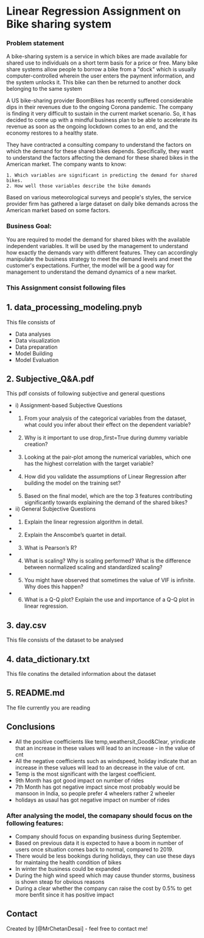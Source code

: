 # Linear Regression Assignment on Bike sharing system

### Problem statement 

A bike-sharing system is a service in which bikes are made available for shared use to individuals on a short term basis for a price or free. Many bike share systems allow people to borrow a bike from a "dock" which is usually computer-controlled wherein the user enters the payment information, and the system unlocks it. This bike can then be returned to another dock belonging to the same system

A US bike-sharing provider BoomBikes has recently suffered considerable dips in their revenues due to the ongoing Corona pandemic. The company is finding it very difficult to sustain in the current market scenario. So, it has decided to come up with a mindful business plan to be able to accelerate its revenue as soon as the ongoing lockdown comes to an end, and the economy restores to a healthy state. 

They have contracted a consulting company to understand the factors on which the demand for these shared bikes depends. Specifically, they want to understand the factors affecting the demand for these shared bikes in the American market. The company wants to know:

    1. Which variables are significant in predicting the demand for shared bikes.
    2. How well those variables describe the bike demands

Based on various meteorological surveys and people's styles, the service provider firm has gathered a large dataset on daily bike demands across the American market based on some factors. 

### Business Goal:

You are required to model the demand for shared bikes with the available independent variables. It will be used by the management to understand how exactly the demands vary with different features. They can accordingly manipulate the business strategy to meet the demand levels and meet the customer's expectations. Further, the model will be a good way for management to understand the demand dynamics of a new market. 

### This Assignment consist following files 

## 1. data_processing_modeling.pnyb
This file consists of 
-  Data analyses
-  Data visualization
-  Data preparation
-  Model Building
-  Model Evaluation

## 2. Subjective_Q&A.pdf
This pdf consists of following subjective and general questions 
- i) Assignment-based Subjective Questions
-   1. From your analysis of the categorical variables from the dataset, what could you infer about their effect on the dependent variable?
-   2. Why is it important to use drop_first=True during dummy variable creation?
-   3. Looking at the pair-plot among the numerical variables, which one has the highest correlation with the target variable?
-   4. How did you validate the assumptions of Linear Regression after building the model on the training set?
-   5. Based on the final model, which are the top 3 features contributing significantly towards explaining the demand of the shared bikes?
- ii) General Subjective Questions
-   1. Explain the linear regression algorithm in detail. 
-   2. Explain the Anscombe’s quartet in detail. 
-   3. What is Pearson’s R? 
-   4. What is scaling? Why is scaling performed? What is the difference between normalized scaling and standardized scaling? 
-   5. You might have observed that sometimes the value of VIF is infinite. Why does this happen?
-   6. What is a Q-Q plot? Explain the use and importance of a Q-Q plot in linear regression.

## 3. day.csv
This file consists of the dataset to be analysed 

## 4. data_dictionary.txt
This file conatins the detailed information about the dataset

## 5. README.md
The file currently you are reading

## Conclusions

- All the positive coefficients like temp,weathersit_Good&Clear, yrindicate that an increase in these values will lead to an increase - in the value of cnt
- All the negative coefficients such as windspeed, holiday indicate that an increase in these values will lead to an decrease in the value of cnt.
- Temp is the most significant with the largest coefficient.
- 9th Month has got good impact on number of rides
- 7th Month has got negative impact since most probably would be mansoon in India, so people prefer 4 wheelers rather 2 wheeler
- holidays as usaul has got negative impact on number of rides
### After analysing the model, the comapany should focus on the following features:
- Company should focus on expanding business during September.
- Based on previous data it is expected to have a boom in number of users once situation comes back to normal, compared to 2019.
- There would be less bookings during holidays, they can use these days for maintaing the health condition of bikes
- In winter the business could be expanded
- During the high wind speed which may cause thunder storms, business is shown steap for obvious reasons
- During a clear whether the company can raise the cost by 0.5% to get more benfit since it has positive impact


## Contact
Created by [@MrChetanDesai] - feel free to contact me!